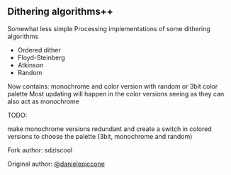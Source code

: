 ## Dithering algorithms++
Somewhat less simple Processing implementations of some dithering algorithms
	
* Ordered dither
* Floyd-Steinberg
* Atkinson
* Random

Now contains: monochrome and color version with random or 3bit color palette
Most updating will happen in the color versions seeing as they can also act as monochrome


TODO:

make monochrome versions redundant and create a switch in colored versions to choose the palette (3bit, monochrome and random)

Fork author: sdziscool

Original author: [@danielepiccone](https://twitter.com/danielepiccone)